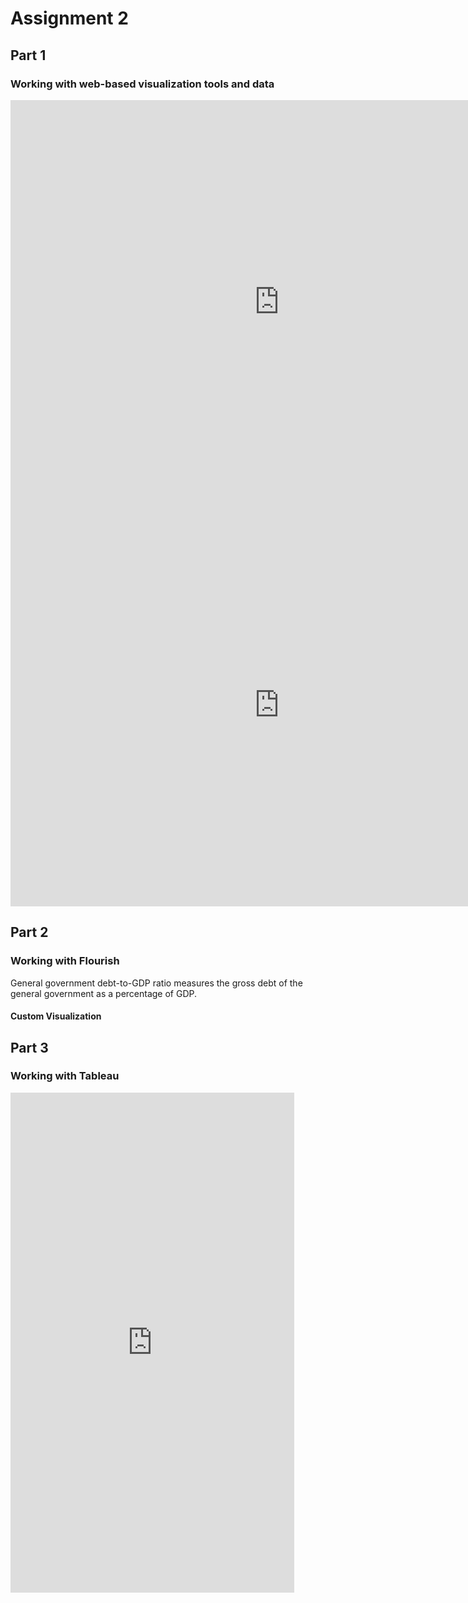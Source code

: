 # Assignment 2

## Part 1
### Working with web-based visualization tools and data 
<iframe src="https://data.oecd.org/chart/6O8M" width="860" height="645" style="border: 0" mozallowfullscreen="true" webkitallowfullscreen="true" allowfullscreen="true"><a href="https://data.oecd.org/chart/6O8M" target="_blank">OECD Chart: General government debt, Total, % of GDP, Annual, 2021</a></iframe>

<iframe src="https://data.oecd.org/chart/6O8S" width="860" height="645" style="border: 0" mozallowfullscreen="true" webkitallowfullscreen="true" allowfullscreen="true"><a href="https://data.oecd.org/chart/6O8S" target="_blank">OECD Chart: General government debt, Total, % of GDP, Annual, 1995 – 2021</a></iframe>

## Part 2
### Working with Flourish
General government debt-to-GDP ratio measures the gross debt of the general government as a percentage of GDP. 
<div class="flourish-embed flourish-chart" data-src="visualisation/11134241"><script src="https://public.flourish.studio/resources/embed.js"></script></div>

#### Custom Visualization

## Part 3
### Working with Tableau 
<iframe src="https://public.tableau.com/views/GovernmentDebt_16626745630780/Dashboard1?:language=enGB&:display_count=y&:showVizHome=no&:origin=viz_share_link" width="90%" height="800" seamless frameborder="0" scrolling="no"></iframe>
